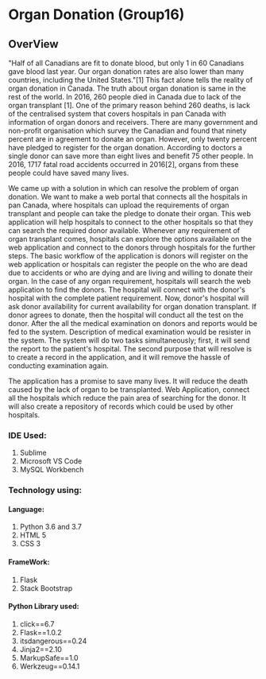 # Organ Donation (Group16) 

## OverView

"Half of all Canadians are fit to donate blood, but only 1 in 60 Canadians gave blood last year. Our organ donation rates are also lower than many countries, including the United States."[1] This fact alone tells the reality of organ donation in Canada. The truth about organ donation is same in the rest of the world. In 2016, 260 people died in Canada due to lack of the organ transplant [1]. One of the primary reason behind 260 deaths, is lack of the centralised system that covers hospitals in pan Canada with information of organ donors and receivers. There are many government and non-profit organisation which survey the Canadian and found that ninety percent are in agreement to donate an organ. However, only twenty percent have pledged to register for the organ donation. According to doctors a single donor can save more than eight lives and benefit 75 other people. In 2016, 1717 fatal road accidents occurred in 2016[2], organs from these people could have saved many lives.

We came up with a solution in which can resolve the problem of organ donation. We want to make a web portal that connects all the hospitals in pan Canada, where hospitals can upload the requirements of organ transplant and people can take the pledge to donate their organ. This web application will help hospitals to connect to the other hospitals so that they can search the required donor available. Whenever any requirement of organ transplant comes, hospitals can explore the options available on the web application and connect to the donors through hospitals for the further steps. The basic workflow of the application is donors will register on the web application or hospitals can register the people on the who are dead due to accidents or who are dying and are living and willing to donate their organ. In the case of any organ requirement, hospitals will search the web application to find the donors. The hospital will connect with the donor's hospital with the complete patient requirement. Now, donor's hospital will ask donor availability for current availability for organ donation transplant. If donor agrees to donate, then the hospital will conduct all the test on the donor.  After the all the medical examination on donors and reports would be fed to the system. Description of medical examination would be resister in the system. The system will do two tasks simultaneously; first, it will send the report to the patient's hospital. The second purpose that will resolve is to create a record in the application, and it will remove the hassle of conducting examination again. 

The application has a promise to save many lives. It will reduce the death caused by the lack of organ to be transplanted. Web Application, connect all the hospitals which reduce the pain area of searching for the donor. It will also create a repository of records which could be used by other hospitals.

### IDE Used: 
1. Sublime
2. Microsoft VS Code
3. MySQL Workbench

### Technology using:

#### Language:
1. Python 3.6 and 3.7
2. HTML 5
3. CSS 3

#### FrameWork:
1. Flask
2. Stack Bootstrap

#### Python Library used:
1. click==6.7
2. Flask==1.0.2
3. itsdangerous==0.24
4. Jinja2==2.10
5. MarkupSafe==1.0
6. Werkzeug==0.14.1



